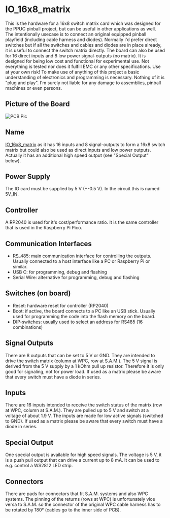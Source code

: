 # IO_16x8_matrix
This is the hardware for a 16x8 switch matrix card which was designed for the PPUC pinball project, but can be useful in other applications as well. The intentionally usecase is to connect an original equipped pinball playfield (including cable harness and diodes). Normally I'd prefer direct switches but if all the switches and cables and diodes are in place already, it is useful to connect the switch matrix directly. The board can also be used for 16 direct inputs and 8 low power signal-outputs (no matrix).
It is designed for being low cost and functional for experimental use.
Not everything is tested nor does it fulfill EMC or any other specifications.
Use at your own risk!
To make use of anything of this project a basic understanding of electronics and programming is necessary. Nothing of it is "plug and play". I'm surely not liable for any damage to assemblies, pinball machines or even persons.

## Picture of the Board
![PCB Pic](https://github.com/PPUC/Hardware_IO_16x8_matrix/raw/main/IO_16x8_matrix/PCB_IO_16x8_matrix.jpg)

## Name
[IO_16x8_matrix](https://github.com/PPUC/Hardware_IO_16x8_matrix/) as it has 16 inputs and 8 signal-outputs to form a 16x8 switch matrix but could also be used as direct inputs and low power outputs. Actually it has an additional high speed output (see "Special Output" below).

## Power Supply
The IO card must be supplied by 5 V (+-0.5 V). In the circuit this is named 5V_IN.

## Controller
A RP2040 is used for it's cost/performance ratio. It is the same controller that is used in the Raspberry Pi Pico.

## Communication Interfaces
* RS_485: main communication interface for controlling the outputs. Usually connected to a host interface like a PC or Raspberry Pi or similar.
* USB C: for programming, debug and flashing
* Serial Wire: alternative for programming, debug and flashing

## Switches (on board)
* Reset: hardware reset for controller (RP2040)
* Boot: if active, the board connects to a PC like an USB stick. Usually used for programming the code into the flash memory on the board.
* DIP-switches: usually used to select an address for RS485 (16 combinations)

## Signal Outputs
There are 8 outputs that can be set to 5 V or GND. They are intended to drive the switch matrix (column at WPC, row at S.A.M.). The 5 V signal is derived from the 5 V supply by a 1 kOhm pull up resistor. Therefore it is only good for signaling, not for power load. If used as a matrix please be aware that every switch must have a diode in series.

## Inputs
There are 16 inputs intended to receive the switch status of the matrix (row at WPC, column at S.A.M.). They are pulled up to 5 V and switch at a voltage of about 1.9 V. The inputs are made for low active signals (switched to GND). If used as a matrix please be aware that every switch must have a diode in series.

## Special Output
One special output is available for high speed signals. The voltage is 5 V, it is a push pull output that can drive a current up to 8 mA. It can be used to e.g. control a WS2812 LED strip.

## Connectors
There are pads for connectors that fit S.A.M. systems and also WPC systems. The pinning of the returns (rows at WPC) is unfortunately vice versa to S.A.M. so the connector of the original WPC cable harness has to be rotated by 180° (cables go to the inner side of PCB).
